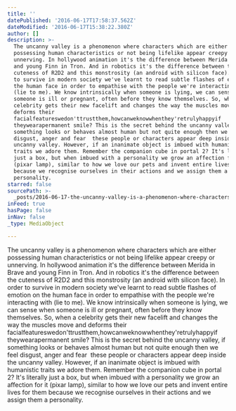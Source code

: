 ```yaml
---
title: ''
datePublished: '2016-06-17T17:58:37.562Z'
dateModified: '2016-06-17T15:38:22.380Z'
author: []
description: >-
  The uncanny valley is a phenomenon where characters which are either
  possessing human characteristics or not being lifelike appear creepy or
  unnerving. In hollywood animation it's the difference between Merida in Brave
  and young Finn in Tron. And in robotics it's the difference between the
  cuteness of R2D2 and this monstrosity (an android with silicon face). In order
  to survive in modern society we've learnt to read subtle flashes of emotion on
  the human face in order to empathise with the people we're interacting with
  (lie to me). We know intrinsically when someone is lying, we can sense when
  someone is ill or pregnant, often before they know themselves. So, when a
  celebrity gets their new facelift and changes the way the muscles move and
  deforms their
  facialfeatureswedon'ttrustthem,howcanweknowwhenthey'retrulyhappyif
  theywearapermanent smile? This is the secret behind the uncanny valley, if
  something looks or behaves almost human but not quite enough then we feel
  disgust, anger and fear ­ these people or characters appear deep inside the
  uncanny valley. However, if an inanimate object is imbued with humanistic
  traits we adore them. Remember the companion cube in portal 2? It's literally
  just a box, but when imbued with a personality we grow an affection for it
  (pixar lamp), similar to how we love our pets and invent entire lives for them
  because we recognise ourselves in their actions and we assign them a
  personality.
starred: false
sourcePath: >-
  _posts/2016-06-17-the-uncanny-valley-is-a-phenomenon-where-characters-which-ar.md
inFeed: true
hasPage: false
inNav: false
_type: MediaObject

---
```

The uncanny valley is a phenomenon where characters which are either possessing human characteristics or not being lifelike appear creepy or unnerving. In hollywood animation it's the difference between Merida in Brave and young Finn in Tron. And in robotics it's the difference between the cuteness of R2D2 and this monstrosity (an android with silicon face). In order to survive in modern society we've learnt to read subtle flashes of emotion on the human face in order to empathise with the people we're interacting with (lie to me). We know intrinsically when someone is lying, we can sense when someone is ill or pregnant, often before they know themselves. So, when a celebrity gets their new facelift and changes the way the muscles move and deforms their facialfeatureswedon'ttrustthem,howcanweknowwhenthey'retrulyhappyif theywearapermanent smile? This is the secret behind the uncanny valley, if something looks or behaves almost human but not quite enough then we feel disgust, anger and fear ­ these people or characters appear deep inside the uncanny valley. However, if an inanimate object is imbued with humanistic traits we adore them. Remember the companion cube in portal 2? It's literally just a box, but when imbued with a personality we grow an affection for it (pixar lamp), similar to how we love our pets and invent entire lives for them because we recognise ourselves in their actions and we assign them a personality.